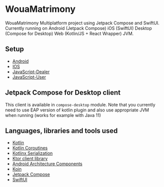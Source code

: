 # WouaMatrimony

[comment]: <> ([![official Woualabs project]&#40;https://jb.gg/badges/official.svg&#41;]&#40;https://confluence.jetbrains.com/display/ALL/JetBrains+on+GitHub&#41; [![TeamCity &#40;build status&#41;]&#40;https://teamcity.jetbrains.com/app/rest/builds/buildType:&#40;id:Kotlin_Dokka_DokkaAntMavenGradle&#41;/statusIcon&#41;]&#40;https://teamcity.jetbrains.com/viewType.html?buildTypeId=Kotlin_Dokka_DokkaAntMavenGradle&branch_KotlinTools_Dokka=%3Cdefault%3E&tab=buildTypeStatusDiv&#41; )

WouaMatrimony Multiplatform project using Jetpack Compose and SwiftUI. Currently running on
Android (Jetpack Compose)
iOS (SwiftUI)
Desktop (Compose for Desktop)
Web (Kotlin/JS + React Wrapper)
JVM.

## Setup
* [Android](getting/android.md)
* [IOS](getting/ios.md)
* [JavaScript-Dealer](javascript/dealer/started/gettingStarted.md)
* [JavaScript-User](getting/js.md)
## Jetpack Compose for Desktop client

This client is available in `compose-desktop` module.  Note that you currently need to use EAP version of kotlin
plugin and also use appropriate JVM when running (works for example with Java 11)

## Languages, libraries and tools used

* [Kotlin](https://kotlinlang.org/)
* [Kotlin Coroutines](https://kotlinlang.org/docs/reference/coroutines-overview.html)
* [Kotlinx Serialization](https://github.com/Kotlin/kotlinx.serialization)
* [Ktor client library](https://github.com/ktorio/ktor)
* [Android Architecture Components](https://developer.android.com/topic/libraries/architecture/index.html)
* [Koin](https://github.com/InsertKoinIO/koin)
* [Jetpack Compose](https://developer.android.com/jetpack/compose)
* [SwiftUI](https://developer.apple.com/documentation/swiftui)